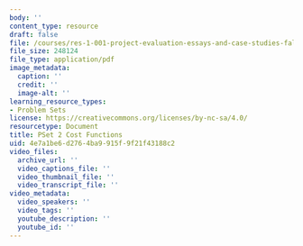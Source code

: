 ```yaml
---
body: ''
content_type: resource
draft: false
file: /courses/res-1-001-project-evaluation-essays-and-case-studies-fall-2023/mitres_1_001_f23_pset2.pdf
file_size: 248124
file_type: application/pdf
image_metadata:
  caption: ''
  credit: ''
  image-alt: ''
learning_resource_types:
- Problem Sets
license: https://creativecommons.org/licenses/by-nc-sa/4.0/
resourcetype: Document
title: PSet 2 Cost Functions
uid: 4e7a1be6-d276-4ba9-915f-9f21f43188c2
video_files:
  archive_url: ''
  video_captions_file: ''
  video_thumbnail_file: ''
  video_transcript_file: ''
video_metadata:
  video_speakers: ''
  video_tags: ''
  youtube_description: ''
  youtube_id: ''
---
```


